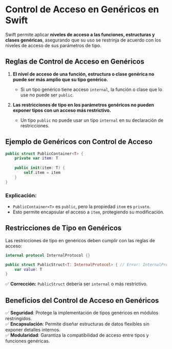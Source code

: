 # Control de Acceso en Genéricos en Swift

Swift permite aplicar **niveles de acceso a las funciones, estructuras y clases genéricas**, asegurando que su uso se restrinja de acuerdo con los niveles de acceso de sus parámetros de tipo.

## Reglas de Control de Acceso en Genéricos
1. **El nivel de acceso de una función, estructura o clase genérica no puede ser más amplio que su tipo genérico.**
   - Si un tipo genérico tiene acceso `internal`, la función o clase que lo use no puede ser `public`.

2. **Las restricciones de tipo en los parámetros genéricos no pueden exponer tipos con un acceso más restrictivo.**
   - Un tipo `public` no puede usar un tipo `internal` en su declaración de restricciones.

## Ejemplo de Genéricos con Control de Acceso
```swift
public struct PublicContainer<T> {
    private var item: T
    
    public init(item: T) {
        self.item = item
    }
}
```
### Explicación:
- `PublicContainer<T>` es `public`, pero la propiedad `item` es `private`.
- Esto permite encapsular el acceso a `item`, protegiendo su modificación.

## Restricciones de Tipo en Genéricos
Las restricciones de tipo en genéricos deben cumplir con las reglas de acceso:
```swift
internal protocol InternalProtocol {}

public struct PublicStruct<T: InternalProtocol> { // Error: InternalProtocol es internal
    var value: T
}
```
✅ **Corrección:** `PublicStruct` debería ser `internal` o más restrictivo.

## Beneficios del Control de Acceso en Genéricos
✅ **Seguridad**: Protege la implementación de tipos genéricos en módulos restringidos.  
✅ **Encapsulación**: Permite diseñar estructuras de datos flexibles sin exponer detalles internos.  
✅ **Modularidad**: Garantiza la compatibilidad de acceso entre tipos y funciones genéricas.

